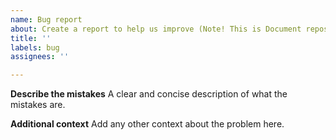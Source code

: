 ```yaml
---
name: Bug report
about: Create a report to help us improve (Note! This is Document repository)
title: ''
labels: bug
assignees: ''

---
```


<!--
***********************************************************************
*                           << NOTE >>                                *
*  This repository is for web-page documentation                      *
*                                                                     *
*  Please do not create tickets for other repositories here.          *
*                                                                     *
***********************************************************************
-->

**Describe the mistakes**
A clear and concise description of what the mistakes are.

**Additional context**
Add any other context about the problem here.
